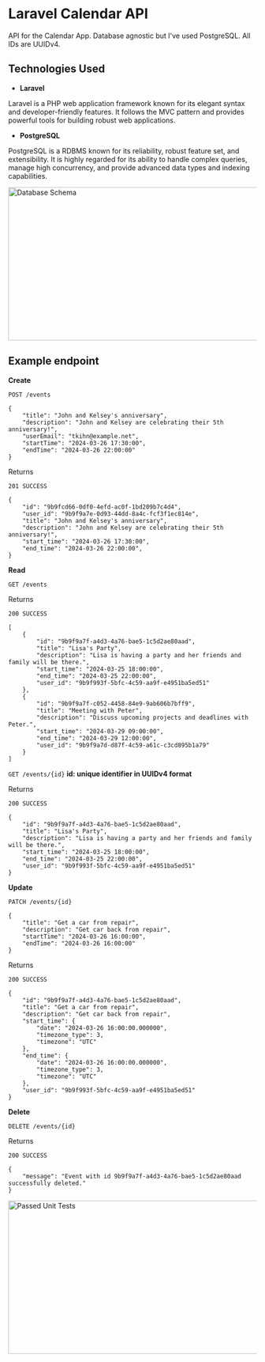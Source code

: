 # <a name="no-link"></a>Laravel Calendar API

API for the Calendar App. Database agnostic but I've used PostgreSQL. All IDs are UUIDv4.

## <a name="no-link"></a>Technologies Used

- **Laravel**

Laravel is a PHP web application framework known for its elegant syntax and developer-friendly features. It follows the MVC pattern and provides powerful tools for building robust web applications.

- **PostgreSQL**

PostgreSQL is a RDBMS known for its reliability, robust feature set, and extensibility. It is highly regarded for its ability to handle complex queries, manage high concurrency, and provide advanced data types and indexing capabilities. 

<img src='https://github.com/dragan717080/Calendar/assets/135660124/56603c60-cbf2-4b42-a536-4177abd0fdde' alt='Database Schema' width='670' height='310' />

## Example endpoint

**Create**

```POST /events```

```
{
    "title": "John and Kelsey's anniversary",
    "description": "John and Kelsey are celebrating their 5th anniversary!",
    "userEmail": "tkihn@example.net",
    "startTime": "2024-03-26 17:30:00",
    "endTime": "2024-03-26 22:00:00"
}
```

Returns

```
201 SUCCESS

{
    "id": "9b9fcd66-0df0-4efd-ac0f-1bd209b7c4d4",
    "user_id": "9b9f9a7e-0d93-44dd-8a4c-fcf3f1ec814e",
    "title": "John and Kelsey's anniversary",
    "description": "John and Kelsey are celebrating their 5th anniversary!",
    "start_time": "2024-03-26 17:30:00",
    "end_time": "2024-03-26 22:00:00",
}
```

**Read**

```GET /events```

Returns

```
200 SUCCESS

[
    {
        "id": "9b9f9a7f-a4d3-4a76-bae5-1c5d2ae80aad",
        "title": "Lisa's Party",
        "description": "Lisa is having a party and her friends and family will be there.",
        "start_time": "2024-03-25 18:00:00",
        "end_time": "2024-03-25 22:00:00",
        "user_id": "9b9f993f-5bfc-4c59-aa9f-e4951ba5ed51"
    },
    {
        "id": "9b9f9a7f-c052-4458-84e9-9ab606b7bff9",
        "title": "Meeting with Peter",
        "description": "Discuss upcoming projects and deadlines with Peter.",
        "start_time": "2024-03-29 09:00:00",
        "end_time": "2024-03-29 12:00:00",
        "user_id": "9b9f9a7d-d87f-4c59-a61c-c3cd895b1a79"
    }
]
```

```GET /events/{id}```
**id: unique identifier in UUIDv4 format**

Returns

```
200 SUCCESS

{
    "id": "9b9f9a7f-a4d3-4a76-bae5-1c5d2ae80aad",
    "title": "Lisa's Party",
    "description": "Lisa is having a party and her friends and family will be there.",
    "start_time": "2024-03-25 18:00:00",
    "end_time": "2024-03-25 22:00:00",
    "user_id": "9b9f993f-5bfc-4c59-aa9f-e4951ba5ed51"
}
```

**Update**

```PATCH /events/{id}```

```
{
    "title": "Get a car from repair",
    "description": "Get car back from repair",
    "startTime": "2024-03-26 16:00:00",
    "endTime": "2024-03-26 16:00:00"
}
```

Returns
```
200 SUCCESS

{
    "id": "9b9f9a7f-a4d3-4a76-bae5-1c5d2ae80aad",
    "title": "Get a car from repair",
    "description": "Get car back from repair",
    "start_time": {
        "date": "2024-03-26 16:00:00.000000",
        "timezone_type": 3,
        "timezone": "UTC"
    },
    "end_time": {
        "date": "2024-03-26 16:00:00.000000",
        "timezone_type": 3,
        "timezone": "UTC"
    },
    "user_id": "9b9f993f-5bfc-4c59-aa9f-e4951ba5ed51"
}
```

**Delete**

```DELETE /events/{id}```

Returns

```
200 SUCCESS

{
    "message": "Event with id 9b9f9a7f-a4d3-4a76-bae5-1c5d2ae80aad successfully deleted."
}
```
<img src='https://github.com/dragan717080/Calendar/assets/135660124/1cff3bf6-bccf-40a8-bd85-213bb2d17ac4' alt='Passed Unit Tests' width='670' height='310' />
